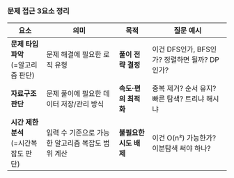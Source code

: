 ### 문제 접근 3요소 정리
| 요소                          | 의미                           | 목적             | 질문 예시                           |
| --------------------------- | ---------------------------- | -------------- | ------------------------------- |
| **문제 타입 파악**<br>(=알고리즘 판단)  | 문제 해결에 필요한 로직 유형             | **풀이 전략 결정**   | 이건 DFS인가, BFS인가? 정렬하면 될까? DP인가? |
| **자료구조 판단**                 | 문제 풀이에 필요한 데이터 저장/관리 방식      | **속도·편의 최적화**  | 중복 제거? 순서 유지? 빠른 탐색? 트리냐 해시냐    |
| **시간 제한 분석**<br>(=시간복잡도 판단) | 입력 수 기준으로 가능한 알고리즘 복잡도 범위 계산 | **불필요한 시도 배제** | 이건 O(n²) 가능한가? 이분탐색 써야 하나?      |
